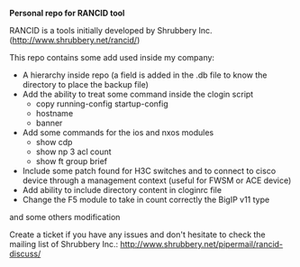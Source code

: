 **Personal repo for RANCID tool**

RANCID is a tools initially developed by Shrubbery Inc. (http://www.shrubbery.net/rancid/)

This repo contains some add used inside my company:
* A hierarchy inside repo (a field is added in the .db file to know the directory to place the backup file)
* Add the ability to treat some command inside the clogin script
	* copy running-config startup-config
	* hostname 
	* banner 
* Add some commands for the ios and nxos modules
	* show cdp
	* show np 3 acl count
	* show ft group brief
* Include some patch found for H3C switches and to connect to cisco device through a management context (useful for FWSM or ACE device)
* Add ability to include directory content in cloginrc file
* Change the F5 module to take in count correctly the BigIP v11 type

and some others modification

Create a ticket if you have any issues and don't hesitate to check the mailing list of Shrubbery Inc.:
http://www.shrubbery.net/pipermail/rancid-discuss/
